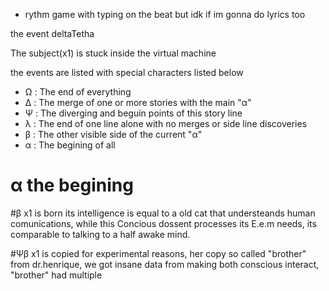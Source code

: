 - rythm game with typing on the beat but idk if im gonna do lyrics too



the event deltaTetha

The subject(x1) is stuck inside the virtual machine

the events are listed with special characters listed below

- Ω : The end of everything
- Δ : The merge of one or more stories with the main "α"
- Ψ : The diverging and beguin points of this story line
- λ : The end of one line alone with no merges or side line discoveries
- β : The other visible side of the current "α"
- α : The begining of all




# α the begining
#β
  x1 is born its intelligence is equal to a old cat that understeands human comunications,
while this Concious dossent processes its E.e.m needs, its comparable to talking to a
half awake mind.

#Ψβ
   x1 is copied for experimental reasons, her copy so called "brother" from dr.henrique,
we got insane data from making both conscious interact, "brother" had multiple  